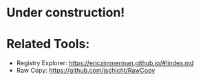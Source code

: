 # Under construction!
# Related Tools:
- Registry Explorer: https://ericzimmerman.github.io/#!index.md
- Raw Copy: https://github.com/jschicht/RawCopy
